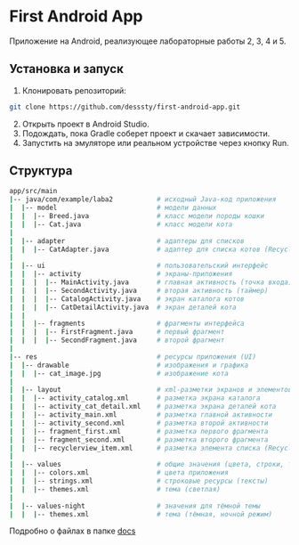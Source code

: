 # First Android App

Приложение на Android, реализующее лабораторные работы 2, 3, 4 и 5.

## Установка и запуск

1. Клонировать репозиторий:

```bash
git clone https://github.com/desssty/first-android-app.git
```

2. Открыть проект в Android Studio.
3. Подождать, пока Gradle соберет проект и скачает зависимости.
4. Запустить на эмуляторе или реальном устройстве через кнопку Run.

## Структура

```bash
app/src/main
|-- java/com/example/laba2           # исходный Java-код приложения
|  |-- model                         # модели данных
|  |  |-- Breed.java                 # класс модели породы кошки
|  |  |-- Cat.java                   # класс модели кота
|
|  |-- adapter                       # адаптеры для списков
|  |  |-- CatAdapter.java            # адаптер для списка котов (RecyclerView)
|
|  |-- ui                            # пользовательский интерфейс
|  |  |-- activity                   # экраны-приложения
|  |  |  |-- MainActivity.java       # главная активность (точка входа)
|  |  |  |-- SecondActivity.java     # вторая активность (таймер)
|  |  |  |-- CatalogActivity.java    # экран каталога котов
|  |  |  |-- CatDetailActivity.java  # экран деталей кота
|  |
|  |  |-- fragments                  # фрагменты интерфейса
|  |  |  |-- FirstFragment.java      # первый фрагмент
|  |  |  |-- SecondFragment.java     # второй фрагмент
|
|-- res                              # ресурсы приложения (UI)
|  |-- drawable                      # изображения и графика
|  |  |-- cat_image.jpg              # изображение кота
|
|  |-- layout                        # xml-разметки экранов и элементов UI
|  |  |-- activity_catalog.xml       # разметка экрана каталога
|  |  |-- activity_cat_detail.xml    # разметка экрана деталей кота
|  |  |-- activity_main.xml          # разметка главной активности
|  |  |-- activity_second.xml        # разметка второй активности
|  |  |-- fragment_first.xml         # разметка первого фрагмента
|  |  |-- fragment_second.xml        # разметка второго фрагмента
|  |  |-- recyclerview_item.xml      # разметка элемента списка (RecyclerView)
|
|  |-- values                        # общие значения (цвета, строки, темы)
|  |  |-- colors.xml                 # цвета приложения
|  |  |-- strings.xml                # строковые ресурсы (тексты)
|  |  |-- themes.xml                 # тема (светлая)
|
|  |-- values-night                  # значения для тёмной темы
|  |  |-- themes.xml                 # тема (тёмная, ночной режим)
```

Подробно о файлах в папке [docs](https://github.com/desssty/first-android-app/tree/master/docs/)
